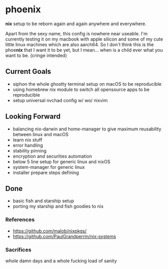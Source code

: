 # phoenix
**nix** setup to be reborn again and again anywhere and everywhere.

Apart from the sexy name, this config is nowhere near useable. I'm currently testing it on my macbook with apple silicon and some of my cute little linux machines which are also aarch64. So I don't think this is the phoe**nix** that I want it to be yet, but I mean... when is a child ever what you want to be. (cringe intended)

## Current Goals
- siphon the whole ghostty terminal setup on macOS to be reproducible
- using homebrew nix module to switch all opensource apps to be reproducible
- setup universal nvchad config w/ wo/ nixvim

## Looking Forward
- balancing nix-darwin and home-manager to give maximum reusability between linux and macOS
- learn nix stuff
- error handling
- stability pinning
- encryption and securities automation
- below 5 line setup for generic linux and nixOS
- system-manager for generic linux
- installer prepare steps defining

## Done
- basic fish and starship setup
- porting my starship and fish goodies to nix


### References
- https://github.com/malob/nixpkgs/
- https://github.com/PaulGrandperrin/nix-systems

### Sacrifices
whole damn days and a whole fucking load of sanity
